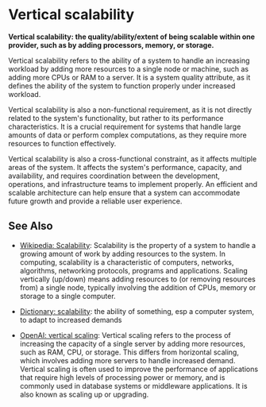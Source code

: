 # Vertical scalability

**Vertical scalability: the quality/ability/extent of being scalable within one provider, such as by adding processors, memory, or storage.**

<span data-chatgpt-prompt="explain vertical scalability
 (system quality attribute, cross-functional constraint, non-functional requirement\)">

Vertical scalability refers to the ability of a system to handle an increasing workload by adding more resources to a single node or machine, such as adding more CPUs or RAM to a server. It is a system quality attribute, as it defines the ability of the system to function properly under increased workload. 

Vertical scalability is also a non-functional requirement, as it is not directly related to the system's functionality, but rather to its performance characteristics. It is a crucial requirement for systems that handle large amounts of data or perform complex computations, as they require more resources to function effectively. 

Vertical scalability is also a cross-functional constraint, as it affects multiple areas of the system. It affects the system's performance, capacity, and availability, and requires coordination between the development, operations, and infrastructure teams to implement properly. An efficient and scalable architecture can help ensure that a system can accommodate future growth and provide a reliable user experience.

</span>

## See Also

* [Wikipedia: Scalability](https://wikipedia.org/wiki/Scalability): Scalability is the property of a system to handle a growing amount of work by adding resources to the system. In computing, scalability is a characteristic of computers, networks, algorithms, networking protocols, programs and applications. Scaling vertically (up/down) means adding resources to (or removing resources from) a single node, typically involving the addition of CPUs, memory or storage to a single computer. 

* [Dictionary: scalability](https://www.dictionary.com/browse/scalability): the ability of something, esp a computer system, to adapt to increased demands

* [OpenAI: vertical scaling](https:://openai.com): <span data-chatgpt-prompt="define vertical scaling (computers and software)">Vertical scaling refers to the process of increasing the capacity of a single server by adding more resources, such as RAM, CPU, or storage. This differs from horizontal scaling, which involves adding more servers to handle increased demand. Vertical scaling is often used to improve the performance of applications that require high levels of processing power or memory, and is commonly used in database systems or middleware applications. It is also known as scaling up or upgrading.</span>
